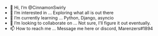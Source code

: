 - 👋 Hi, I’m @CinnamonSwirly
- 👀 I’m interested in ...
  Exploring what all is out there
- 🌱 I’m currently learning ...
  Python, Django, asyncio
- 💞️ I’m looking to collaborate on ...
  Not sure, I'll figure it out eventually.
- 📫 How to reach me ...
  Message me here or discord, Marenzers#1894

<!---
CinnamonSwirly/CinnamonSwirly is a ✨ special ✨ repository because its `README.md` (this file) appears on your GitHub profile.
You can click the Preview link to take a look at your changes.
--->
